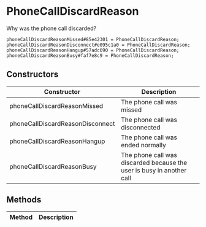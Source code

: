 # PhoneCallDiscardReason
Why was the phone call discarded?

```
phoneCallDiscardReasonMissed#85e42301 = PhoneCallDiscardReason;
phoneCallDiscardReasonDisconnect#e095c1a0 = PhoneCallDiscardReason;
phoneCallDiscardReasonHangup#57adc690 = PhoneCallDiscardReason;
phoneCallDiscardReasonBusy#faf7e8c9 = PhoneCallDiscardReason;
```

## Constructors
| Constructor | Description |
| ---- | ----------- |
| phoneCallDiscardReasonMissed | The phone call was missed |
| phoneCallDiscardReasonDisconnect | The phone call was disconnected |
| phoneCallDiscardReasonHangup | The phone call was ended normally |
| phoneCallDiscardReasonBusy | The phone call was discarded because the user is busy in another call |


## Methods
| Method | Description |
| ---- | ----------- |


